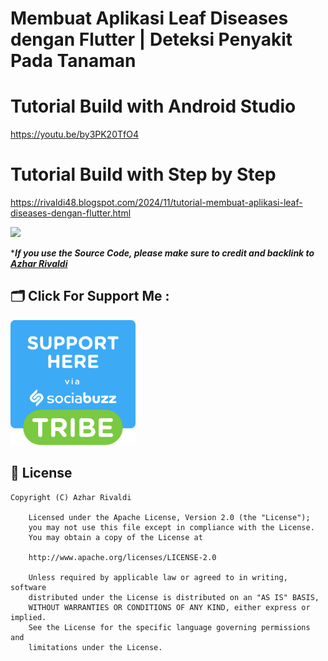 # Membuat Aplikasi Leaf Diseases dengan Flutter | Deteksi Penyakit Pada Tanaman

# Tutorial Build with Android Studio
https://youtu.be/by3PK20TfO4

# Tutorial Build with Step by Step
https://rivaldi48.blogspot.com/2024/11/tutorial-membuat-aplikasi-leaf-diseases-dengan-flutter.html

<img src="https://blogger.googleusercontent.com/img/b/R29vZ2xl/AVvXsEiRmufaxwLXw3MhBtOdd_9Ga6GDlu5uRWLnO8JnsDjCCZOMlZg-Z2W83GiU_kLwzp55DLxllIxR2fGS7CsyCoBg_EqNX0__JBJuGMysRf8Q_NYaAMtoY9cpxMBNzWjgS1IlnHmvax2b35RG9FWQr9RcGIZdnuAF9UhpF8jZmdCaVx_rrahoutggoNKTLJCW/s1280/Tutorial%20Membuat%20Aplikasi%20Leaf%20Diseases%20dengan%20Flutter%20%7C%20Deteksi%20Penyakit%20Pada%20Tanaman.png" data-canonical-src="https://rivaldi48.blogspot.com/2024/11/tutorial-membuat-aplikasi-leaf-diseases-dengan-flutter.html" style="max-width:100%;">

****If you use the Source Code, please make sure to credit and backlink to [Azhar Rivaldi](https://rivaldi48.blogspot.com/)***

## 🗂 Click For Support Me :
<a href="https://sociabuzz.com/azharrvldi_/donate"> 
<img src="https://github.com/AzharRivaldi/AzharRivaldi/blob/master/Support%20Here.png" width="200" height="200"></a>

## 📄 License

```
Copyright (C) Azhar Rivaldi

    Licensed under the Apache License, Version 2.0 (the "License");
    you may not use this file except in compliance with the License.
    You may obtain a copy of the License at

    http://www.apache.org/licenses/LICENSE-2.0

    Unless required by applicable law or agreed to in writing, software
    distributed under the License is distributed on an "AS IS" BASIS,
    WITHOUT WARRANTIES OR CONDITIONS OF ANY KIND, either express or implied.
    See the License for the specific language governing permissions and
    limitations under the License.

```

